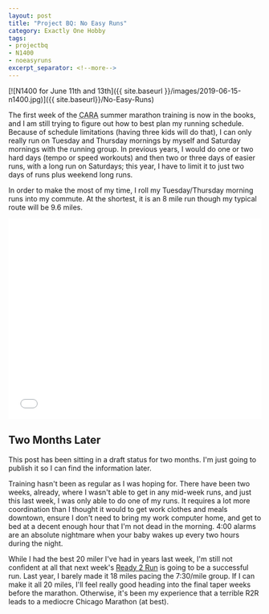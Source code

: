 ```yaml
---
layout: post
title: "Project BQ: No Easy Runs"
category: Exactly One Hobby
tags:
- projectbq
- N1400
- noeasyruns
excerpt_separator: <!--more-->
---
```


[![N1400 for June 11th and 13th]({{ site.baseurl }}/images/2019-06-15-n1400.jpg)]({{ site.baseurl}}/No-Easy-Runs)

The first week of the <abbr title="Chicago Area Runners Association">CARA</abbr> summer marathon training is now in the books, and I am still trying to figure out how to best plan my running schedule. Because of schedule limitations (having three kids will do that), I can only really run on Tuesday and Thursday mornings by myself and Saturday mornings with the running group. In previous years, I would do one or two hard days (tempo or speed workouts) and then two or three days of easier runs, with a long run on Saturdays; this year, I have to limit it to just two days of runs plus weekend long runs.

<!--more-->

In order to make the most of my time, I roll my Tuesday/Thursday morning runs into my commute. At the shortest, it is an 8 mile run though my typical route will be 9.6 miles.

<iframe id="mapmyfitness_route" src="//snippets.mapmycdn.com/routes/view/embedded/2552412517?width=600&height=400&&line_color=E60f0bdb&rgbhex=DB0B0E&distance_markers=0&unit_type=imperial&map_mode=ROADMAP&last_updated=2019-06-14T16:19:25-05:00" height="400px" width="100%" frameborder="0"></iframe>

## Two Months Later

This post has been sitting in a draft status for two months. I'm just going to publish it so I can find the information later.

Training hasn't been as regular as I was hoping for. There have been two weeks, already, where I wasn't able to get in any mid-week runs, and just this last week, I was only able to do one of my runs. It requires a lot more coordination than I thought it would to get work clothes and meals downtown, ensure I don't need to bring my work computer home, and get to bed at a decent enough hour that I'm not dead in the morning. 4:00 alarms are an absolute nightmare when your baby wakes up every two hours during the night.

While I had the best 20 miler I've had in years last week, I'm still not confident at all that next week's [Ready 2 Run](https://www.carareadytorun.com/) is going to be a successful run. Last year, I barely made it 18 miles pacing the 7:30/mile group. If I can make it all 20 miles, I'll feel really good heading into the final taper weeks before the marathon. Otherwise, it's been my experience that a terrible R2R leads to a mediocre Chicago Marathon (at best).
